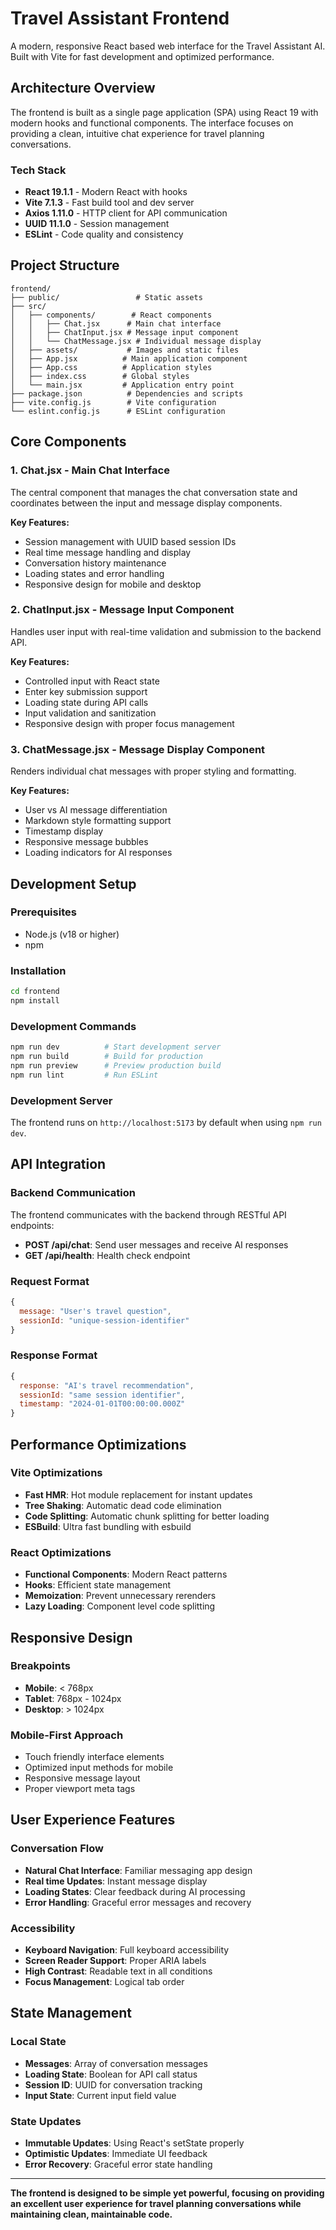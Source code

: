 # Travel Assistant Frontend

A modern, responsive React based web interface for the Travel Assistant AI. Built with Vite for fast development and optimized performance.

## Architecture Overview

The frontend is built as a single page application (SPA) using React 19 with modern hooks and functional components. The interface focuses on providing a clean, intuitive chat experience for travel planning conversations.

### Tech Stack
- **React 19.1.1** - Modern React with hooks
- **Vite 7.1.3** - Fast build tool and dev server
- **Axios 1.11.0** - HTTP client for API communication
- **UUID 11.1.0** - Session management
- **ESLint** - Code quality and consistency

## Project Structure

```
frontend/
├── public/                 # Static assets
├── src/
│   ├── components/        # React components
│   │   ├── Chat.jsx      # Main chat interface
│   │   ├── ChatInput.jsx # Message input component
│   │   └── ChatMessage.jsx # Individual message display
│   ├── assets/           # Images and static files
│   ├── App.jsx          # Main application component
│   ├── App.css          # Application styles
│   ├── index.css        # Global styles
│   └── main.jsx         # Application entry point
├── package.json          # Dependencies and scripts
├── vite.config.js        # Vite configuration
└── eslint.config.js      # ESLint configuration
```

## Core Components

### 1. **Chat.jsx** - Main Chat Interface
The central component that manages the chat conversation state and coordinates between the input and message display components.

**Key Features:**
- Session management with UUID based session IDs
- Real time message handling and display
- Conversation history maintenance
- Loading states and error handling
- Responsive design for mobile and desktop

### 2. **ChatInput.jsx** - Message Input Component
Handles user input with real-time validation and submission to the backend API.

**Key Features:**
- Controlled input with React state
- Enter key submission support
- Loading state during API calls
- Input validation and sanitization
- Responsive design with proper focus management

### 3. **ChatMessage.jsx** - Message Display Component
Renders individual chat messages with proper styling and formatting.

**Key Features:**
- User vs AI message differentiation
- Markdown style formatting support
- Timestamp display
- Responsive message bubbles
- Loading indicators for AI responses

## Development Setup

### Prerequisites
- Node.js (v18 or higher)
- npm

### Installation
```bash
cd frontend
npm install
```

### Development Commands
```bash
npm run dev          # Start development server
npm run build        # Build for production
npm run preview      # Preview production build
npm run lint         # Run ESLint
```

### Development Server
The frontend runs on `http://localhost:5173` by default when using `npm run dev`.

## API Integration

### Backend Communication
The frontend communicates with the backend through RESTful API endpoints:

- **POST /api/chat**: Send user messages and receive AI responses
- **GET /api/health**: Health check endpoint

### Request Format
```javascript
{
  message: "User's travel question",
  sessionId: "unique-session-identifier"
}
```

### Response Format
```javascript
{
  response: "AI's travel recommendation",
  sessionId: "same session identifier",
  timestamp: "2024-01-01T00:00:00.000Z"
}
```

## Performance Optimizations

### Vite Optimizations
- **Fast HMR**: Hot module replacement for instant updates
- **Tree Shaking**: Automatic dead code elimination
- **Code Splitting**: Automatic chunk splitting for better loading
- **ESBuild**: Ultra fast bundling with esbuild

### React Optimizations
- **Functional Components**: Modern React patterns
- **Hooks**: Efficient state management
- **Memoization**: Prevent unnecessary rerenders
- **Lazy Loading**: Component level code splitting

## Responsive Design

### Breakpoints
- **Mobile**: < 768px
- **Tablet**: 768px - 1024px
- **Desktop**: > 1024px

### Mobile-First Approach
- Touch friendly interface elements
- Optimized input methods for mobile
- Responsive message layout
- Proper viewport meta tags

## User Experience Features

### Conversation Flow
- **Natural Chat Interface**: Familiar messaging app design
- **Real time Updates**: Instant message display
- **Loading States**: Clear feedback during AI processing
- **Error Handling**: Graceful error messages and recovery

### Accessibility
- **Keyboard Navigation**: Full keyboard accessibility
- **Screen Reader Support**: Proper ARIA labels
- **High Contrast**: Readable text in all conditions
- **Focus Management**: Logical tab order

## State Management

### Local State
- **Messages**: Array of conversation messages
- **Loading State**: Boolean for API call status
- **Session ID**: UUID for conversation tracking
- **Input State**: Current input field value

### State Updates
- **Immutable Updates**: Using React's setState properly
- **Optimistic Updates**: Immediate UI feedback
- **Error Recovery**: Graceful error state handling

---

**The frontend is designed to be simple yet powerful, focusing on providing an excellent user experience for travel planning conversations while maintaining clean, maintainable code.**
